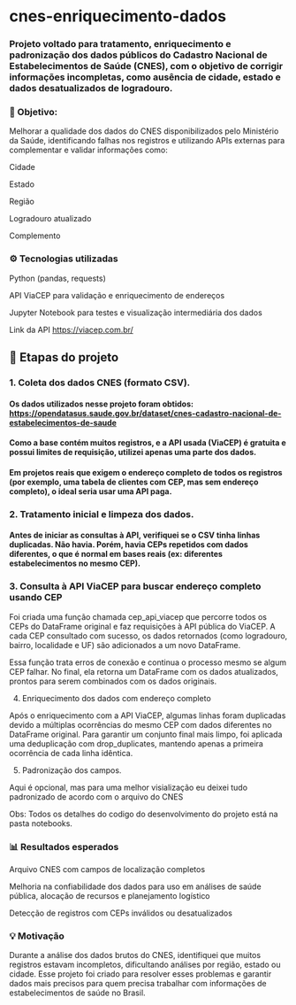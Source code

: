 # cnes-enriquecimento-dados

### Projeto voltado para tratamento, enriquecimento e padronização dos dados públicos do Cadastro Nacional de Estabelecimentos de Saúde (CNES), com o objetivo de corrigir informações incompletas, como ausência de cidade, estado e dados desatualizados de logradouro.


### 🎯 Objetivo:

Melhorar a qualidade dos dados do CNES disponibilizados pelo Ministério da Saúde, identificando falhas nos registros e utilizando APIs externas para complementar e validar informações como:

Cidade

Estado

Região

Logradouro atualizado

Complemento

### ⚙️ Tecnologias utilizadas
Python (pandas, requests)

API ViaCEP para validação e enriquecimento de endereços

Jupyter Notebook para testes e visualização intermediária dos dados

Link da API https://viacep.com.br/ 




## 🚀 Etapas do projeto
### 1. Coleta dos dados CNES (formato CSV). 

#### Os dados utilizados nesse projeto foram obtidos:  https://opendatasus.saude.gov.br/dataset/cnes-cadastro-nacional-de-estabelecimentos-de-saude

#### Como a base contém muitos registros, e a API usada (ViaCEP) é gratuita e possui limites de requisição, utilizei apenas uma parte dos dados.

#### Em projetos reais que exigem o endereço completo de todos os registros (por exemplo, uma tabela de clientes com CEP, mas sem endereço completo), o ideal seria usar uma API paga.


### 2. Tratamento inicial e limpeza dos dados.

#### Antes de iniciar as consultas à API, verifiquei se o CSV tinha linhas duplicadas. Não havia. Porém, havia CEPs repetidos com dados diferentes, o que é normal em bases reais (ex: diferentes estabelecimentos no mesmo CEP).

### 3. Consulta à API ViaCEP para buscar endereço completo usando CEP

Foi criada uma função chamada cep_api_viacep que percorre todos os CEPs do DataFrame original e faz requisições à API pública do ViaCEP. A cada CEP consultado com sucesso, os dados retornados (como logradouro, bairro, localidade e UF) são adicionados a um novo DataFrame.

Essa função trata erros de conexão e continua o processo mesmo se algum CEP falhar. No final, ela retorna um DataFrame com os dados atualizados, prontos para serem combinados com os dados originais.

4. Enriquecimento dos dados com endereço completo

Após o enriquecimento com a API ViaCEP, algumas linhas foram duplicadas devido a múltiplas ocorrências do mesmo CEP com dados diferentes no DataFrame original. Para garantir um conjunto final mais limpo, foi aplicada uma deduplicação com drop_duplicates, mantendo apenas a primeira ocorrência de cada linha idêntica.

5. Padronização dos campos.

Aqui é opcional, mas para uma melhor visialização eu deixei tudo padronizado de acordo com o arquivo do CNES


Obs: Todos os detalhes do codigo do desenvolvimento do projeto está na pasta notebooks.




### 📊 Resultados esperados
Arquivo CNES com campos de localização completos

Melhoria na confiabilidade dos dados para uso em análises de saúde pública, alocação de recursos e planejamento logístico

Detecção de registros com CEPs inválidos ou desatualizados


### 💡 Motivação
Durante a análise dos dados brutos do CNES, identifiquei que muitos registros estavam incompletos, dificultando análises por região, estado ou cidade. Esse projeto foi criado para resolver esses problemas e garantir dados mais precisos para quem precisa trabalhar com informações de estabelecimentos de saúde no Brasil.
